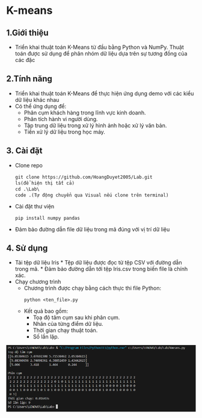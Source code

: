 # K-means
## 1.Giới thiệu
* Triển khai thuật toán K-Means từ đầu bằng Python và NumPy. Thuật toán được sử dụng để phân nhóm dữ liệu dựa trên sự tương đồng của các đặc 
## 2.Tính năng
* Triển khai thuật toán K-Means để thực hiện ứng dụng demo với các kiểu dữ liệu khác nhau
* Có thể ứng dụng để:
    * Phân cụm khách hàng trong lĩnh vực kinh doanh.
    * Phân tích hành vi người dùng.
    * Tập trung dữ liệu trong xử lý hình ảnh hoặc xử lý văn bản.
    * Tiền xử lý dữ liệu trong học máy.
## 3. Cài đặt
* Clone repo
    ```
    git clone https://github.com/HoangDuyet2005/Lab.git
    ls(để hiện thị tất cả)
    cd .\Lab\
    code .(Tự động chuyển qua Visual nếu clone trên terminal)
    ```
* Cài đặt thư viện
    ```
    pip install numpy pandas
    ```
* Đảm bảo đường dẫn file dữ liệu trong mã đúng với vị trí dữ liệu
## 4. Sử dụng
* Tải tệp dữ liệu Iris
        * Tệp dữ liệu được đọc từ tệp CSV với đường dẫn trong mã.
        * Đảm bảo đường dẫn tới tệp Iris.csv trong biến file là chính xác.
* Chạy chương trình
    * Chương trình được chạy bằng cách thực thi file Python:
        ```
        python <ten_file>.py
        ```
    * Kết quả bao gồm:
        * Tọạ độ tâm cụm sau khi phân cụm.
        * Nhãn của từng điểm dữ liệu.
        * Thời gian chạy thuật toán.
        * Số lần lặp.

![alt text](<Screenshot 2024-12-18 204313-1.png>)